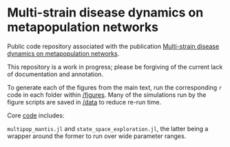 # Multi-strain disease dynamics on metapopulation networks

Public code repository associated with the publication [Multi-strain disease dynamics on metapopulation networks](https://www.authorea.com/users/251349/articles/339827-multi-strain-disease-dynamics-on-metapopulation-networks).

This repository is a work in progress; please be forgiving of the current lack of documentation and annotation.

To generate each of the figures from the main text, run the corresponding `r` code in each folder within [/figures](./figures). Many of the simulations run by the figure scripts are saved in [/data](./data) to reduce re-run time.

Core [code](./code) includes:

`multipop_mantis.jl` and `state_space_exploration.jl`, the latter being a wrapper around the former to run over wide parameter ranges.
